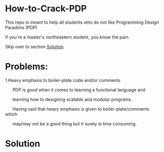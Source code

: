 # How-to-Crack-PDP
This repo is meant to help all students who do not like Programming Design Paradims (PDP)

If you're a master's northeastern student, you know the pain.

Skip over to section [Solution](#Solution).

# Problems:

1.Heavy emphasis to boiler-plate code and/or comments

&nbsp;&nbsp;&nbsp;&nbsp;&nbsp;&nbsp;PDP is good when it comes to learning a functional language and 

&nbsp;&nbsp;&nbsp;&nbsp;&nbsp;&nbsp;learning how to designing scalable and modular programs.


&nbsp;&nbsp;&nbsp;&nbsp;&nbsp;&nbsp;Having said that heavy emphasis is given to boiler-plate/comments which 

&nbsp;&nbsp;&nbsp;&nbsp;&nbsp;&nbsp;may/may not be a good thing but it surely is time consuming.



# <a name="Solution"></a>Solution









